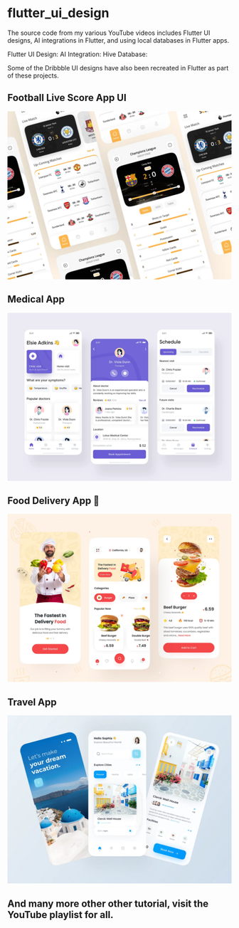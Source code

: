 # flutter_ui_design
The source code from my various YouTube videos includes Flutter UI designs, AI integrations in Flutter, and using local databases in Flutter apps.

Flutter UI Design:
AI Integration:
Hive Database:

Some of the Dribbble UI designs have also been recreated in Flutter as part of these projects.

## Football Live Score App UI 
<div align=center> <img src = 'assets/football lives_score.png' width = '750' > </div>

## Medical App
<div align=center> <img src = 'assets/doctor appointment.png' width = '750' > </div>

## Food Delivery App 🍔
<div align=center> <img src = 'assets/food_delivery_app.png' width = '750' > </div> 

## Travel App
<div align=center> <img src = 'assets/travel_app.png' width = '750' > </div> 

## And many more other other tutorial, visit the YouTube playlist for all.